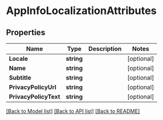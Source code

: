 # AppInfoLocalizationAttributes

## Properties

Name | Type | Description | Notes
------------ | ------------- | ------------- | -------------
**Locale** | **string** |  | [optional] 
**Name** | **string** |  | [optional] 
**Subtitle** | **string** |  | [optional] 
**PrivacyPolicyUrl** | **string** |  | [optional] 
**PrivacyPolicyText** | **string** |  | [optional] 

[[Back to Model list]](../README.md#documentation-for-models) [[Back to API list]](../README.md#documentation-for-api-endpoints) [[Back to README]](../README.md)


